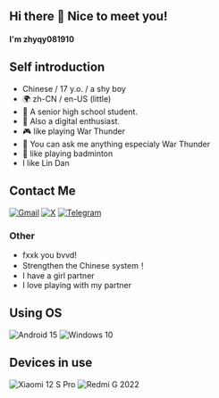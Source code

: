 ## Hi there 👋 Nice to meet you!

#### I'm zhyqy081910

## Self introduction
- Chinese / 17 y.o. / a shy boy
- 🌍 zh-CN / en-US (little) 
- 📖 A senior high school student.
- 📱 Also a digital enthusiast.
- 🎮 like playing War Thunder
- 💬 You can ask me anything especialy War Thunder
- 🏸 like playing badminton
- I like Lin Dan

## Contact Me
[![Gmail](https://img.shields.io/badge/Gmail-D14836?logo=gmail&logoColor=white)](mailto:dmdkj0@gmail.com)
[![X](https://img.shields.io/badge/X-%23000000.svg?logo=X&logoColor=white)](https://x.com/zhyqy081910)
[![Telegram](https://img.shields.io/badge/Telegram-2CA5E0?logo=telegram&logoColor=white)](https://t.me/zhyqy081910)


### Other
- fxxk you bvvd!
- Strengthen the Chinese system！
- I have a girl partner
- I love playing with my partner

## Using OS
![Android 15](https://img.shields.io/badge/Android%2015-3DDC84?logo=android&logoColor=white)
![Windows 10](https://custom-icon-badges.demolab.com/badge/Windows%2010-0078D6?logo=windows10&logoColor=white)

## Devices in use

![Xiaomi 12 S Pro](https://img.shields.io/badge/Xiaomi%2012%20S%20Pro-ff6900?style=flat-square&logo=xiaomi&logoColor=ffffff)
![Redmi G 2022](https://img.shields.io/badge/Redmi%20G%202022-ff6900?style=flat-square&logo=xiaomi&logoColor=ffffff)
